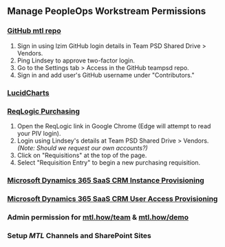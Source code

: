 ## Manage PeopleOps Workstream Permissions

### [GitHub mtl repo](https://mtl.how)

1. Sign in using lzim GitHub login details in Team PSD Shared Drive > Vendors.
2. Ping Lindsey to approve two-factor login.
3. Go to the Settings tab > Access in the GitHub teampsd repo.
4. Sign in and add user's GitHub username under "Contributors."

### [LucidCharts](https://lucid.app/user/140723623#/planAndBilling)

### [ReqLogic Purchasing](https://reqlogic.pavir.org/ReQlogic/Login.aspx)

1. Open the ReqLogic link in Google Chrome (Edge will attempt to read your PIV login).
2. Login using Lindsey's details at Team PSD Shared Drive > Vendors. _(Note: Should we request our own accounts?)_
3. Click on "Requisitions" at the top of the page.
4. Select "Requisition Entry" to begin a new purchasing requisition.

### [Microsoft Dynamics 365 SaaS CRM Instance Provisioning](https://yourit.va.gov/va?id=sc_cat_item&sys_id=acbf0af11b69601012979796bc4bcb07&cat_id=de5d6c041bfd6810a25d0d08ec4bcbce&catalog_id=b6f0db901b462010a25d0d08ec4bcb47)

### [Microsoft Dynamics 365 SaaS CRM User Access Provisioning](https://yourit.va.gov/va?id=sc_cat_item&sys_id=cc760fcb1b69a890a25d0d08ec4bcb71&cat_id=de5d6c041bfd6810a25d0d08ec4bcbce&catalog_id=b6f0db901b462010a25d0d08ec4bcb47)

### Admin permission for [mtl.how/team](https://forio.com/app/va/va-psd-team/teampsd.html) & [mtl.how/demo](https://forio.com/app/va/va-psd-demo/mtl_demo.html)

### Setup _MTL_ Channels and SharePoint Sites
